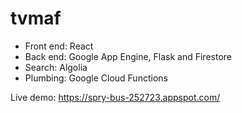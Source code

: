 tvmaf
=====

- Front end: React
- Back end: Google App Engine, Flask and Firestore
- Search: Algolia
- Plumbing: Google Cloud Functions

Live demo: https://spry-bus-252723.appspot.com/